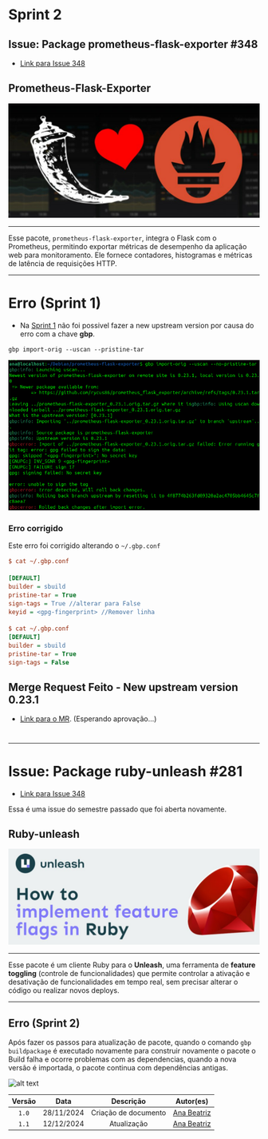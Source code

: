 # Sprint 2

## **Issue: Package prometheus-flask-exporter #348**

- [Link para Issue 348](https://salsa.debian.org/debian-brasil-team/docs/-/issues/348)


## **Prometheus-Flask-Exporter**

![alt text](../img/image.png)

---


Esse pacote, `prometheus-flask-exporter`, integra o Flask com o Prometheus, permitindo exportar métricas de desempenho da aplicação web para monitoramento.
Ele fornece contadores, histogramas e métricas de latência de requisições HTTP.

--- 

# Erro (Sprint 1)

- Na [Sprint 1](../sprint1/ana1.md) não foi possivel fazer a new upstream version por causa do erro com a chave **gbp**.

```
gbp import-orig --uscan --pristine-tar
```

![Erro](../img/ana-error.png)

### Erro corrigido

Este erro foi corrigido alterando o `~/.gbp.conf`

```ini
$ cat ~/.gbp.conf 

[DEFAULT]
builder = sbuild
pristine-tar = True
sign-tags = True //alterar para False
keyid = <gpg-fingerprint> //Remover linha

$ cat ~/.gbp.conf 
[DEFAULT]
builder = sbuild
pristine-tar = True
sign-tags = False
```
## Merge Request Feito - New upstream version 0.23.1

- [Link para o MR](https://salsa.debian.org/python-team/packages/prometheus-flask-exporter/-/merge_requests/5). (Esperando aprovação...)

#

---

# **Issue: Package ruby-unleash #281**


- [Link para Issue 348](https://salsa.debian.org/debian-brasil-team/docs/-/issues/281)

Essa é uma issue do semestre passado que foi aberta novamente.

## **Ruby-unleash**

![alt text](../img/ruby-unleash.png)

---

Esse pacote é um cliente Ruby para o **Unleash**, uma ferramenta de **feature toggling** (controle de funcionalidades) que permite controlar a ativação e desativação de funcionalidades em tempo real, sem precisar alterar o código ou realizar novos deploys.

---

## Erro (Sprint 2)

Após fazer os passos para atualização de pacote, quando o comando `gbp buildpackage` é executado novamente para construir novamente o pacote o Build falha e ocorre problemas com as dependencias, quando a nova versão é importada, o pacote continua com dependências antigas.

![alt text](../img/erro-ana2.png.png)




| Versão |    Data    |      Descrição       |                   Autor(es)                   |
| :----: | :--------: | :------------------: | :-------------------------------------------: |
| `1.0`  | 28/11/2024 | Criação de documento | [Ana Beatriz](https://github.com/ananorberto) |
| `1.1`  | 12/12/2024 | Atualização          | [Ana Beatriz](https://github.com/ananorberto) |

